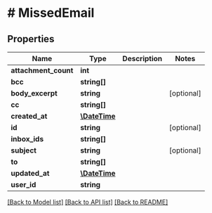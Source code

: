 # # MissedEmail

## Properties

Name | Type | Description | Notes
------------ | ------------- | ------------- | -------------
**attachment_count** | **int** |  | 
**bcc** | **string[]** |  | 
**body_excerpt** | **string** |  | [optional] 
**cc** | **string[]** |  | 
**created_at** | [**\DateTime**](\DateTime) |  | 
**id** | **string** |  | [optional] 
**inbox_ids** | **string[]** |  | 
**subject** | **string** |  | [optional] 
**to** | **string[]** |  | 
**updated_at** | [**\DateTime**](\DateTime) |  | 
**user_id** | **string** |  | 

[[Back to Model list]](../../README#documentation-for-models) [[Back to API list]](../../README#documentation-for-api-endpoints) [[Back to README]](../../README)


